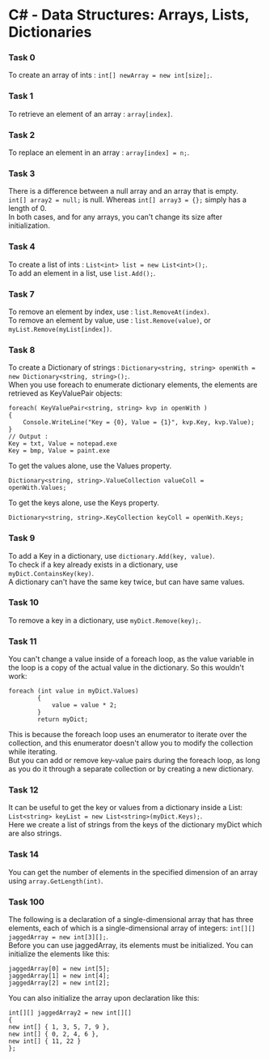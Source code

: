 # C# - Data Structures: Arrays, Lists, Dictionaries

### Task 0
To create an array of ints : `int[] newArray = new int[size];`.

### Task 1
To retrieve an element of an array : `array[index]`.

### Task 2
To replace an element in an array : `array[index] = n;`.

### Task 3
There is a difference between a null array and an array that is empty.<br>
`int[] array2 = null;` is null. Whereas `int[] array3 = {};` simply has a length of 0.<br>
In both cases, and for any arrays, you can't change its size after initialization.

### Task 4
To create a list of ints : `List<int> list = new List<int>();`. <br>
To add an element in a list, use `list.Add();`.

### Task 7
To remove an element by index, use : `list.RemoveAt(index)`.<br>
To remove an element by value, use : `list.Remove(value)`, or `myList.Remove(myList[index])`.

### Task 8
To create a Dictionary of strings : `Dictionary<string, string> openWith = new Dictionary<string, string>();`. <br>
When you use foreach to enumerate dictionary elements, the elements are retrieved as KeyValuePair objects:
```
foreach( KeyValuePair<string, string> kvp in openWith )
{
    Console.WriteLine("Key = {0}, Value = {1}", kvp.Key, kvp.Value);
}
// Output :
Key = txt, Value = notepad.exe
Key = bmp, Value = paint.exe
```
To get the values alone, use the Values property.
```
Dictionary<string, string>.ValueCollection valueColl = openWith.Values;
```
To get the keys alone, use the Keys property.
```
Dictionary<string, string>.KeyCollection keyColl = openWith.Keys;
```

### Task 9
To add a Key in a dictionary, use `dictionary.Add(key, value)`.<br>
To check if a key already exists in a dictionary, use `myDict.ContainsKey(key)`.<br>
A dictionary can't have the same key twice, but can have same values.

### Task 10
To remove a key in a dictionary, use `myDict.Remove(key);`.

### Task 11
You can't change a value inside of a foreach loop, as the value variable in the loop is a copy of the actual value in the dictionary. So this wouldn't work:
```
foreach (int value in myDict.Values)
        {
            value = value * 2;
        }
        return myDict;
```
This is because the foreach loop uses an enumerator to iterate over the collection, and this enumerator doesn't allow you to modify the collection while iterating.<br>
But you can add or remove key-value pairs during the foreach loop, as long as you do it through a separate collection or by creating a new dictionary.

### Task 12
It can be useful to get the key or values from a dictionary inside a List: `List<string> keyList = new List<string>(myDict.Keys);`.<br>
Here we create a list of strings from the keys of the dictionary myDict which are also strings.

### Task 14
You can get the number of elements in the specified dimension of an array using `array.GetLength(int)`.

### Task 100
The following is a declaration of a single-dimensional array that has three elements, each of which is a single-dimensional array of integers:
`int[][] jaggedArray = new int[3][];`.<br>
Before you can use jaggedArray, its elements must be initialized. You can initialize the elements like this:
```
jaggedArray[0] = new int[5];
jaggedArray[1] = new int[4];
jaggedArray[2] = new int[2];
```
You can also initialize the array upon declaration like this:
```
int[][] jaggedArray2 = new int[][]
{
new int[] { 1, 3, 5, 7, 9 },
new int[] { 0, 2, 4, 6 },
new int[] { 11, 22 }
};
```